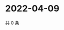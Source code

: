 # 2022-04-09

共 0 条

<!-- BEGIN WEIBO -->
<!-- 最后更新时间 Sat Apr 09 2022 14:18:34 GMT+0800 (China Standard Time) -->

<!-- END WEIBO -->
